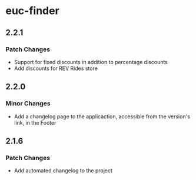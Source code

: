 # euc-finder

## 2.2.1

### Patch Changes

- Support for fixed discounts in addition to percentage discounts
- Add discounts for REV Rides store

## 2.2.0

### Minor Changes

- Add a changelog page to the applicaction, accessible from the version's link, in the Footer

## 2.1.6

### Patch Changes

- Add automated changelog to the project
